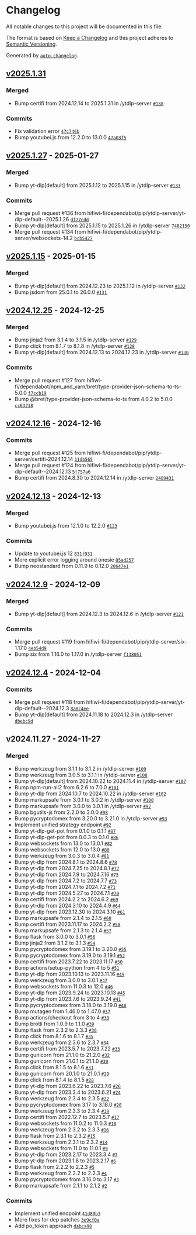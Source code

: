 # Changelog

All notable changes to this project will be documented in this file.

The format is based on [Keep a Changelog](https://keepachangelog.com/en/1.0.0/)
and this project adheres to [Semantic Versioning](https://semver.org/spec/v2.0.0.html).

Generated by [`auto-changelog`](https://github.com/CookPete/auto-changelog).

## [v2025.1.31](https://github.com/hifiwi-fi/yt-dlp-api/compare/v2025.1.27...v2025.1.31)

### Merged

- Bump certifi from 2024.12.14 to 2025.1.31 in /ytdlp-server [`#138`](https://github.com/hifiwi-fi/yt-dlp-api/pull/138)

### Commits

- Fix validation error [`47c746b`](https://github.com/hifiwi-fi/yt-dlp-api/commit/47c746b2fbb3deabe67da9447b9d6f19cfe361e5)
- Bump youtubei.js from 12.2.0 to 13.0.0 [`47a03f5`](https://github.com/hifiwi-fi/yt-dlp-api/commit/47a03f5e42019bcc6aa4b887f072aa8e65f200b7)

## [v2025.1.27](https://github.com/hifiwi-fi/yt-dlp-api/compare/v2025.1.15...v2025.1.27) - 2025-01-27

### Merged

- Bump yt-dlp[default] from 2025.1.12 to 2025.1.15 in /ytdlp-server [`#133`](https://github.com/hifiwi-fi/yt-dlp-api/pull/133)

### Commits

- Merge pull request #136 from hifiwi-fi/dependabot/pip/ytdlp-server/yt-dlp-default--2025.1.26 [`df77cdd`](https://github.com/hifiwi-fi/yt-dlp-api/commit/df77cdd03b3f252804afe61f4f7725cf574dd760)
- Bump yt-dlp[default] from 2025.1.15 to 2025.1.26 in /ytdlp-server [`7482150`](https://github.com/hifiwi-fi/yt-dlp-api/commit/748215013ff8e2b3e4cbc4a0f33026e358fde93e)
- Merge pull request #134 from hifiwi-fi/dependabot/pip/ytdlp-server/websockets-14.2 [`bcb5427`](https://github.com/hifiwi-fi/yt-dlp-api/commit/bcb54276f41f66fad7d0f502aa13cc457b708ee2)

## [v2025.1.15](https://github.com/hifiwi-fi/yt-dlp-api/compare/v2024.12.25...v2025.1.15) - 2025-01-15

### Merged

- Bump yt-dlp[default] from 2024.12.23 to 2025.1.12 in /ytdlp-server [`#132`](https://github.com/hifiwi-fi/yt-dlp-api/pull/132)
- Bump jsdom from 25.0.1 to 26.0.0 [`#131`](https://github.com/hifiwi-fi/yt-dlp-api/pull/131)

## [v2024.12.25](https://github.com/hifiwi-fi/yt-dlp-api/compare/v2024.12.16...v2024.12.25) - 2024-12-25

### Merged

- Bump jinja2 from 3.1.4 to 3.1.5 in /ytdlp-server [`#129`](https://github.com/hifiwi-fi/yt-dlp-api/pull/129)
- Bump click from 8.1.7 to 8.1.8 in /ytdlp-server [`#128`](https://github.com/hifiwi-fi/yt-dlp-api/pull/128)
- Bump yt-dlp[default] from 2024.12.13 to 2024.12.23 in /ytdlp-server [`#130`](https://github.com/hifiwi-fi/yt-dlp-api/pull/130)

### Commits

- Merge pull request #127 from hifiwi-fi/dependabot/npm_and_yarn/bret/type-provider-json-schema-to-ts-5.0.0 [`f7ccb19`](https://github.com/hifiwi-fi/yt-dlp-api/commit/f7ccb19f6bd1bd05d4399da61a395018fdfb216e)
- Bump @bret/type-provider-json-schema-to-ts from 4.0.2 to 5.0.0 [`cc63218`](https://github.com/hifiwi-fi/yt-dlp-api/commit/cc632180053bee558e9b027df3abcdce225a13c1)

## [v2024.12.16](https://github.com/hifiwi-fi/yt-dlp-api/compare/v2024.12.13...v2024.12.16) - 2024-12-16

### Commits

- Merge pull request #125 from hifiwi-fi/dependabot/pip/ytdlp-server/certifi-2024.12.14 [`11db565`](https://github.com/hifiwi-fi/yt-dlp-api/commit/11db5654db2b782c116db9cdee0764a875af4b94)
- Merge pull request #124 from hifiwi-fi/dependabot/pip/ytdlp-server/yt-dlp-default--2024.12.13 [`5f757a6`](https://github.com/hifiwi-fi/yt-dlp-api/commit/5f757a60e97ccd2932a9dd80127d7a7db136d91e)
- Bump certifi from 2024.8.30 to 2024.12.14 in /ytdlp-server [`2489431`](https://github.com/hifiwi-fi/yt-dlp-api/commit/24894312346cd6bf7445d63205c72bcc48af9c15)

## [v2024.12.13](https://github.com/hifiwi-fi/yt-dlp-api/compare/v2024.12.9...v2024.12.13) - 2024-12-13

### Merged

- Bump youtubei.js from 12.1.0 to 12.2.0 [`#123`](https://github.com/hifiwi-fi/yt-dlp-api/pull/123)

### Commits

- Update to youtubei.js 12 [`831f931`](https://github.com/hifiwi-fi/yt-dlp-api/commit/831f931ba64828a3eef0491ff087aa7bfe07351a)
- More explicit error logging around onesie [`85ad257`](https://github.com/hifiwi-fi/yt-dlp-api/commit/85ad257807a710d5f646f3485e0d2a95bfb8360f)
- Bump neostandard from 0.11.9 to 0.12.0 [`20647e1`](https://github.com/hifiwi-fi/yt-dlp-api/commit/20647e1d9a73349963412e0ded83ff0c97bcbf21)

## [v2024.12.9](https://github.com/hifiwi-fi/yt-dlp-api/compare/v2024.12.4...v2024.12.9) - 2024-12-09

### Merged

- Bump yt-dlp[default] from 2024.12.3 to 2024.12.6 in /ytdlp-server [`#121`](https://github.com/hifiwi-fi/yt-dlp-api/pull/121)

### Commits

- Merge pull request #119 from hifiwi-fi/dependabot/pip/ytdlp-server/six-1.17.0 [`4eb54d9`](https://github.com/hifiwi-fi/yt-dlp-api/commit/4eb54d9bed058c107691ab0d37e79fe04f1a9dbc)
- Bump six from 1.16.0 to 1.17.0 in /ytdlp-server [`f138051`](https://github.com/hifiwi-fi/yt-dlp-api/commit/f13805145713d33a0ee9ab166fdc38d77376438c)

## [v2024.12.4](https://github.com/hifiwi-fi/yt-dlp-api/compare/v2024.11.27...v2024.12.4) - 2024-12-04

### Commits

- Merge pull request #118 from hifiwi-fi/dependabot/pip/ytdlp-server/yt-dlp-default--2024.12.3 [`8a8c4ee`](https://github.com/hifiwi-fi/yt-dlp-api/commit/8a8c4ee6afd44b784c801282ee5ff3fa6ebc3a80)
- Bump yt-dlp[default] from 2024.11.18 to 2024.12.3 in /ytdlp-server [`dbebc9d`](https://github.com/hifiwi-fi/yt-dlp-api/commit/dbebc9dd4304058700a43620347569bc64ea4246)

## v2024.11.27 - 2024-11-27

### Merged

- Bump werkzeug from 3.1.1 to 3.1.2 in /ytdlp-server [`#109`](https://github.com/hifiwi-fi/yt-dlp-api/pull/109)
- Bump werkzeug from 3.0.5 to 3.1.1 in /ytdlp-server [`#108`](https://github.com/hifiwi-fi/yt-dlp-api/pull/108)
- Bump yt-dlp[default] from 2024.10.22 to 2024.11.4 in /ytdlp-server [`#107`](https://github.com/hifiwi-fi/yt-dlp-api/pull/107)
- Bump npm-run-all2 from 6.2.6 to 7.0.0 [`#101`](https://github.com/hifiwi-fi/yt-dlp-api/pull/101)
- Bump yt-dlp from 2024.10.7 to 2024.10.22 in /ytdlp-server [`#102`](https://github.com/hifiwi-fi/yt-dlp-api/pull/102)
- Bump markupsafe from 3.0.1 to 3.0.2 in /ytdlp-server [`#100`](https://github.com/hifiwi-fi/yt-dlp-api/pull/100)
- Bump markupsafe from 3.0.0 to 3.0.1 in /ytdlp-server [`#97`](https://github.com/hifiwi-fi/yt-dlp-api/pull/97)
- Bump bgutils-js from 2.2.0 to 3.0.0 [`#98`](https://github.com/hifiwi-fi/yt-dlp-api/pull/98)
- Bump pycryptodomex from 3.20.0 to 3.21.0 in /ytdlp-server [`#93`](https://github.com/hifiwi-fi/yt-dlp-api/pull/93)
- Implement unified strategy endpoint [`#92`](https://github.com/hifiwi-fi/yt-dlp-api/pull/92)
- Bump yt-dlp-get-pot from 0.1.0 to 0.1.1 [`#87`](https://github.com/hifiwi-fi/yt-dlp-api/pull/87)
- Bump yt-dlp-get-pot from 0.0.3 to 0.1.0 [`#86`](https://github.com/hifiwi-fi/yt-dlp-api/pull/86)
- Bump websockets from 13.0 to 13.0.1 [`#82`](https://github.com/hifiwi-fi/yt-dlp-api/pull/82)
- Bump websockets from 12.0 to 13.0 [`#80`](https://github.com/hifiwi-fi/yt-dlp-api/pull/80)
- Bump werkzeug from 3.0.3 to 3.0.4 [`#81`](https://github.com/hifiwi-fi/yt-dlp-api/pull/81)
- Bump yt-dlp from 2024.8.1 to 2024.8.6 [`#78`](https://github.com/hifiwi-fi/yt-dlp-api/pull/78)
- Bump yt-dlp from 2024.7.25 to 2024.8.1 [`#77`](https://github.com/hifiwi-fi/yt-dlp-api/pull/77)
- Bump yt-dlp from 2024.7.9 to 2024.7.16 [`#75`](https://github.com/hifiwi-fi/yt-dlp-api/pull/75)
- Bump yt-dlp from 2024.7.2 to 2024.7.7 [`#73`](https://github.com/hifiwi-fi/yt-dlp-api/pull/73)
- Bump yt-dlp from 2024.7.1 to 2024.7.2 [`#71`](https://github.com/hifiwi-fi/yt-dlp-api/pull/71)
- Bump yt-dlp from 2024.5.27 to 2024.7.1 [`#70`](https://github.com/hifiwi-fi/yt-dlp-api/pull/70)
- Bump certifi from 2024.2.2 to 2024.6.2 [`#69`](https://github.com/hifiwi-fi/yt-dlp-api/pull/69)
- Bump yt-dlp from 2024.3.10 to 2024.4.9 [`#64`](https://github.com/hifiwi-fi/yt-dlp-api/pull/64)
- Bump yt-dlp from 2023.12.30 to 2024.3.10 [`#61`](https://github.com/hifiwi-fi/yt-dlp-api/pull/61)
- Bump markupsafe from 2.1.4 to 2.1.5 [`#60`](https://github.com/hifiwi-fi/yt-dlp-api/pull/60)
- Bump certifi from 2023.11.17 to 2024.2.2 [`#58`](https://github.com/hifiwi-fi/yt-dlp-api/pull/58)
- Bump markupsafe from 2.1.3 to 2.1.4 [`#57`](https://github.com/hifiwi-fi/yt-dlp-api/pull/57)
- Bump flask from 3.0.0 to 3.0.1 [`#56`](https://github.com/hifiwi-fi/yt-dlp-api/pull/56)
- Bump jinja2 from 3.1.2 to 3.1.3 [`#54`](https://github.com/hifiwi-fi/yt-dlp-api/pull/54)
- Bump pycryptodomex from 3.19.1 to 3.20.0 [`#55`](https://github.com/hifiwi-fi/yt-dlp-api/pull/55)
- Bump pycryptodomex from 3.19.0 to 3.19.1 [`#52`](https://github.com/hifiwi-fi/yt-dlp-api/pull/52)
- Bump certifi from 2023.7.22 to 2023.11.17 [`#50`](https://github.com/hifiwi-fi/yt-dlp-api/pull/50)
- Bump actions/setup-python from 4 to 5 [`#51`](https://github.com/hifiwi-fi/yt-dlp-api/pull/51)
- Bump yt-dlp from 2023.10.13 to 2023.11.16 [`#49`](https://github.com/hifiwi-fi/yt-dlp-api/pull/49)
- Bump werkzeug from 3.0.0 to 3.0.1 [`#47`](https://github.com/hifiwi-fi/yt-dlp-api/pull/47)
- Bump websockets from 11.0.3 to 12.0 [`#46`](https://github.com/hifiwi-fi/yt-dlp-api/pull/46)
- Bump yt-dlp from 2023.9.24 to 2023.10.13 [`#45`](https://github.com/hifiwi-fi/yt-dlp-api/pull/45)
- Bump yt-dlp from 2023.7.6 to 2023.9.24 [`#41`](https://github.com/hifiwi-fi/yt-dlp-api/pull/41)
- Bump pycryptodomex from 3.18.0 to 3.19.0 [`#40`](https://github.com/hifiwi-fi/yt-dlp-api/pull/40)
- Bump mutagen from 1.46.0 to 1.47.0 [`#37`](https://github.com/hifiwi-fi/yt-dlp-api/pull/37)
- Bump actions/checkout from 3 to 4 [`#38`](https://github.com/hifiwi-fi/yt-dlp-api/pull/38)
- Bump brotli from 1.0.9 to 1.1.0 [`#39`](https://github.com/hifiwi-fi/yt-dlp-api/pull/39)
- Bump flask from 2.3.2 to 2.3.3 [`#36`](https://github.com/hifiwi-fi/yt-dlp-api/pull/36)
- Bump click from 8.1.6 to 8.1.7 [`#35`](https://github.com/hifiwi-fi/yt-dlp-api/pull/35)
- Bump werkzeug from 2.3.6 to 2.3.7 [`#34`](https://github.com/hifiwi-fi/yt-dlp-api/pull/34)
- Bump certifi from 2023.5.7 to 2023.7.22 [`#33`](https://github.com/hifiwi-fi/yt-dlp-api/pull/33)
- Bump gunicorn from 21.1.0 to 21.2.0 [`#32`](https://github.com/hifiwi-fi/yt-dlp-api/pull/32)
- Bump gunicorn from 21.0.1 to 21.1.0 [`#30`](https://github.com/hifiwi-fi/yt-dlp-api/pull/30)
- Bump click from 8.1.5 to 8.1.6 [`#31`](https://github.com/hifiwi-fi/yt-dlp-api/pull/31)
- Bump gunicorn from 20.1.0 to 21.0.1 [`#29`](https://github.com/hifiwi-fi/yt-dlp-api/pull/29)
- Bump click from 8.1.4 to 8.1.5 [`#28`](https://github.com/hifiwi-fi/yt-dlp-api/pull/28)
- Bump yt-dlp from 2023.6.22 to 2023.7.6 [`#26`](https://github.com/hifiwi-fi/yt-dlp-api/pull/26)
- Bump yt-dlp from 2023.3.4 to 2023.6.21 [`#24`](https://github.com/hifiwi-fi/yt-dlp-api/pull/24)
- Bump werkzeug from 2.3.4 to 2.3.5 [`#22`](https://github.com/hifiwi-fi/yt-dlp-api/pull/22)
- Bump pycryptodomex from 3.17 to 3.18.0 [`#20`](https://github.com/hifiwi-fi/yt-dlp-api/pull/20)
- Bump werkzeug from 2.3.3 to 2.3.4 [`#19`](https://github.com/hifiwi-fi/yt-dlp-api/pull/19)
- Bump certifi from 2022.12.7 to 2023.5.7 [`#17`](https://github.com/hifiwi-fi/yt-dlp-api/pull/17)
- Bump websockets from 11.0.2 to 11.0.3 [`#18`](https://github.com/hifiwi-fi/yt-dlp-api/pull/18)
- Bump werkzeug from 2.3.2 to 2.3.3 [`#16`](https://github.com/hifiwi-fi/yt-dlp-api/pull/16)
- Bump flask from 2.3.1 to 2.3.2 [`#15`](https://github.com/hifiwi-fi/yt-dlp-api/pull/15)
- Bump werkzeug from 2.3.1 to 2.3.2 [`#14`](https://github.com/hifiwi-fi/yt-dlp-api/pull/14)
- Bump websockets from 11.0 to 11.0.1 [`#9`](https://github.com/hifiwi-fi/yt-dlp-api/pull/9)
- Bump yt-dlp from 2023.2.17 to 2023.3.4 [`#7`](https://github.com/hifiwi-fi/yt-dlp-api/pull/7)
- Bump yt-dlp from 2023.1.6 to 2023.2.17 [`#6`](https://github.com/hifiwi-fi/yt-dlp-api/pull/6)
- Bump flask from 2.2.2 to 2.2.3 [`#5`](https://github.com/hifiwi-fi/yt-dlp-api/pull/5)
- Bump werkzeug from 2.2.2 to 2.2.3 [`#4`](https://github.com/hifiwi-fi/yt-dlp-api/pull/4)
- Bump pycryptodomex from 3.16.0 to 3.17 [`#3`](https://github.com/hifiwi-fi/yt-dlp-api/pull/3)
- Bump markupsafe from 2.1.1 to 2.1.2 [`#2`](https://github.com/hifiwi-fi/yt-dlp-api/pull/2)

### Commits

- Implement unified endpoint [`41d89b3`](https://github.com/hifiwi-fi/yt-dlp-api/commit/41d89b3c8a97e02fbdaba6dfa02e4c16c7cfe62d)
- More fixes for dep patches [`3e9cf0a`](https://github.com/hifiwi-fi/yt-dlp-api/commit/3e9cf0a66913c100843800773d1b1a04d51cc84d)
- Add po_token approach [`dabca98`](https://github.com/hifiwi-fi/yt-dlp-api/commit/dabca98966d1423a609fbdb400e682426ee3742b)
